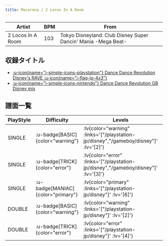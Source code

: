 ```yaml
---
title: Macarena / 2 Locos In A Room
---
```


|Artist|BPM|From|
|------|---|----|
|2 Locos In A Room|103|Tokyo Disneyland: Club Disney Super Dancin' Mania -Mega Beat-|

## 収録タイトル

- [ :u-icon{name="i-simple-icons-playstation"} Dance Dance Revolution Disney's RAVE :u-icon{name="i-flag-jp-4x3"} ](/playstation-jp/disney)
- [ :u-icon{name="i-simple-icons-nintendo"} Dance Dance Revolution GB Disney mix](/gameboy/disney)

## 譜面一覧

|PlayStyle|Difficulty|Levels|Notes|Movie|
|---------|----------|------|-----|-----|
|SINGLE| :u-badge[BASIC]{color="warning"} | :lv{color="warning" :links='["/playstation-jp/disney","/gameboy/disney"]' :lv='[2]'} |64/0||
|SINGLE| :u-badge[TRICK]{color="error"} | :lv{color="error" :links='["/playstation-jp/disney","/gameboy/disney"]' :lv='[3]'} |149/0||
|SINGLE| :u-badge[MANIAC]{color="primary"} | :lv{color="primary" :links='["/playstation-jp/disney"]' :lv='[6]'} |271/0||
|DOUBLE| :u-badge[BASIC]{color="warning"} | :lv{color="warning" :links='["/playstation-jp/disney"]' :lv='[2]'} |64/0||
|DOUBLE| :u-badge[TRICK]{color="error"} | :lv{color="error" :links='["/playstation-jp/disney"]' :lv='[4]'} |163/0||

